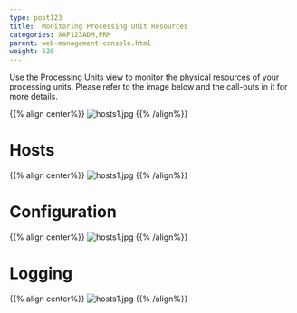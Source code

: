 ```yaml
---
type: post123
title:  Monitoring Processing Unit Resources
categories: XAP123ADM,PRM
parent: web-management-console.html
weight: 520
---
```





Use the Processing Units view to monitor the physical resources of your processing units. Please refer to the image below and the call-outs in it for more details.


{{% align center%}}
![hosts1.jpg](/attachment_files/web-console/pu1.jpg)
{{% /align%}}


# Hosts

{{% align center%}}
![hosts1.jpg](/attachment_files/web-console/pu2.jpg)
{{% /align%}}


# Configuration

{{% align center%}}
![hosts1.jpg](/attachment_files/web-console/pu3.jpg)
{{% /align%}}


# Logging

{{% align center%}}
![hosts1.jpg](/attachment_files/web-console/pu4.jpg)
{{% /align%}}





